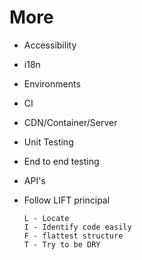 # More

- Accessibility
- i18n
- Environments
- CI
- CDN/Container/Server
- Unit Testing
- End to end testing
- API's


- Follow LIFT principal

	```
	L - Locate
	I - Identify code easily
	F - flattest structure
	T - Try to be DRY
	```